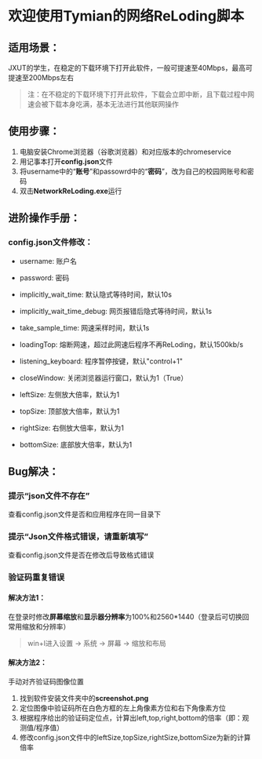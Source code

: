 # 欢迎使用Tymian的网络ReLoding脚本

## 适用场景：

JXUT的学生，在稳定的下载环境下打开此软件，一般可提速至40Mbps，最高可提速至200Mbps左右

> 注：在不稳定的下载环境下打开此软件，下载会立即中断，且下载过程中网速会被下载本身吃满，基本无法进行其他联网操作

## 使用步骤：

1. 电脑安装Chrome浏览器（谷歌浏览器）和对应版本的chromeservice
2. 用记事本打开**config.json**文件
3. 将username中的“**账号**”和passowrd中的“**密码**”，改为自己的校园网账号和密码
4. 双击**NetworkReLoding.exe**运行

## 进阶操作手册：

### config.json文件修改：

- username: 账户名

- password: 密码
- implicitly_wait_time: 默认隐式等待时间，默认10s
- implicitly_wait_time_debug: 网页报错后隐式等待时间，默认1s
- take_sample_time: 网速采样时间，默认1s
- loadingTop: 熔断网速，超过此网速后程序不再ReLoding，默认1500kb/s
- listening_keyboard: 程序暂停按键，默认"control+1"
- closeWindow: 关闭浏览器运行窗口，默认为1（True）
- leftSize: 左侧放大倍率，默认为1
- topSize: 顶部放大倍率，默认为1
- rightSize: 右侧放大倍率，默认为1
- bottomSize: 底部放大倍率，默认为1

## Bug解决：

### 提示“json文件不存在”

查看config.json文件是否和应用程序在同一目录下



### 提示“Json文件格式错误，请重新填写”

查看config.json文件是否在修改后导致格式错误



### 验证码重复错误

#### 解决方法1：

在登录时修改**屏幕缩放**和**显示器分辨率**为100%和2560*1440（登录后可切换回常用缩放和分辨率）

> win+I进入设置 → 系统 → 屏幕 → 缩放和布局

#### 解决方法2：

手动对齐验证码图像位置

1. 找到软件安装文件夹中的**screenshot.png**
2. 定位图像中验证码所在白色方框的左上角像素方位和右下角像素方位
3. 根据程序给出的验证码定位点，计算出left,top,right,bottom的倍率（即：观测值/程序值）
4. 修改config.json文件中的leftSize,topSize,rightSize,bottomSize为新的计算倍率